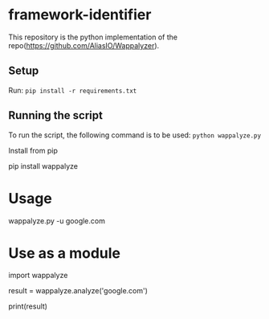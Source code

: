 # framework-identifier
This repository is the python implementation of the repo(https://github.com/AliasIO/Wappalyzer). 
## Setup
Run:
`pip install -r requirements.txt`
## Running the script
To run the script, the following command is to be used:
`python wappalyze.py`


Install from pip

pip install wappalyze

# Usage

wappalyze.py -u google.com

# Use as a module

import wappalyze

result = wappalyze.analyze('google.com')

print(result)